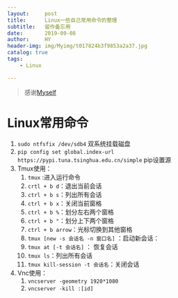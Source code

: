 ```yaml
---
layout:     post
title:      Linux一些自己常用命令的整理
subtitle:   留作备忘用
date:       2019-09-08
author:     HY
header-img: img/Myimg/t017824b3f9853a2a37.jpg
catalog: true
tags:
    - Linux

---
```


> 感谢[Myself](https://difftime.github.io/)



# Linux常用命令



1. `sudo ntfsfix /dev/sdb4`	双系统挂载磁盘
2. `pip config set global.index-url https://pypi.tuna.tsinghua.edu.cn/simple` pip设置源
3. Tmux使用：
   1. `tmux` :进入运行命令
   2. `crtl + b d`：退出当前会话
   3. `ctrl + b s`：列出所有会话 
   4. `ctrl + b x`：关闭当前窗格 
   5. `ctrl + b %`：划分左右两个窗格
   6. `ctrl + b "`：划分上下两个窗格 
   7. `ctrl + b arrow`：光标切换到其他窗格
   8. `tmux [new -s 会话名 -n 窗口名]` ：启动新会话：
   9. `tmux at [-t 会话名]` ： 恢复会话
   10. `tmux ls`：列出所有会话
   11. `tmux kill-session -t 会话名`：关闭会话
4. Vnc使用：
   1. `vncserver -geometry 1920*1080`
   2. `vncserver -kill :[id]` 
